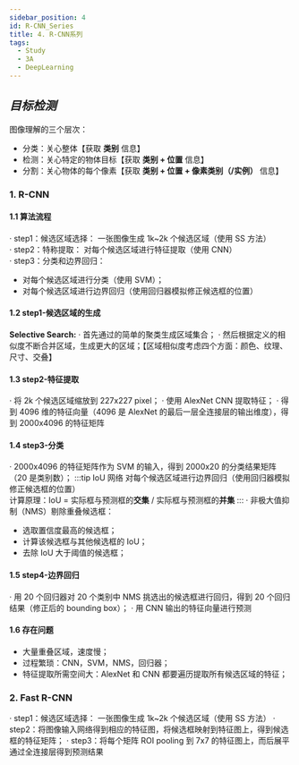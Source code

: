 ```yaml
---
sidebar_position: 4
id: R-CNN_Series
title: 4. R-CNN系列
tags:
  - Study
  - 3A
  - DeepLearning
---
```


## _目标检测_

图像理解的三个层次：

- 分类：关心整体【获取 **类别** 信息】
- 检测：关心特定的物体目标【获取 **类别 + 位置** 信息】
- 分割：关心物体的每个像素【获取 **类别 + 位置 + 像素类别（/实例）** 信息】

### 1. R-CNN

#### 1.1 算法流程

· step1：候选区域选择： 一张图像生成 1k~2k 个候选区域（使用 SS 方法）  
· step2：特称提取： 对每个候选区域进行特征提取（使用 CNN）  
· step3：分类和边界回归：

- 对每个候选区域进行分类（使用 SVM）；
- 对每个候选区域进行边界回归（使用回归器模拟修正候选框的位置）

#### 1.2 step1-候选区域的生成

**Selective Search:**
· 首先通过的简单的聚类生成区域集合；
· 然后根据定义的相似度不断合并区域，生成更大的区域；【区域相似度考虑四个方面：颜色、纹理、尺寸、交叠】

#### 1.3 step2-特征提取

· 将 2k 个候选区域缩放到 227x227 pixel；
· 使用 AlexNet CNN 提取特征；
· 得到 4096 维的特征向量（4096 是 AlexNet 的最后一层全连接层的输出维度），得到 2000x4096 的特征矩阵

#### 1.4 step3-分类

· 2000x4096 的特征矩阵作为 SVM 的输入，得到 2000x20 的分类结果矩阵（20 是类别数）；
:::tip IoU 网络
对每个候选区域进行边界回归（使用回归器模拟修正候选框的位置）  
计算原理：IoU = 实际框与预测框的**交集** / 实际框与预测框的**并集**
:::
· 非极大值抑制（NMS）剔除重叠候选框：

- 选取置信度最高的候选框；
- 计算该候选框与其他候选框的 IoU；
- 去除 IoU 大于阈值的候选框；

#### 1.5 step4-边界回归

· 用 20 个回归器对 20 个类别中 NMS 挑选出的候选框进行回归，得到 20 个回归结果（修正后的 bounding box）；
· 用 CNN 输出的特征向量进行预测

#### 1.6 存在问题

- 大量重叠区域，速度慢；
- 过程繁琐：CNN，SVM，NMS，回归器；
- 特征提取所需空间大：AlexNet 和 CNN 都要遍历提取所有候选区域的特征；

### 2. Fast R-CNN

· step1：候选区域选择： 一张图像生成 1k~2k 个候选区域（使用 SS 方法）
· step2：将图像输入网络得到相应的特征图，将候选框映射到特征图上，得到候选框的特征矩阵；
· step3：将每个矩阵 ROI pooling 到 7x7 的特征图上，而后展平通过全连接层得到预测结果
